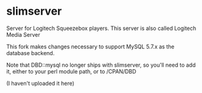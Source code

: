 # slimserver
Server for Logitech Squeezebox players. This server is also called Logitech Media Server

This fork makes changes necessary to support MySQL 5.7.x as the database backend.

Note that DBD::mysql no longer ships with slimserver, so you'll need to add it, either to your perl module path, or to /CPAN/DBD

(I haven't uploaded it here)
